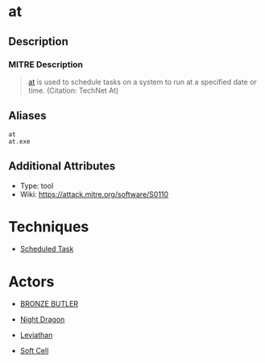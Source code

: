 
# at

## Description

### MITRE Description

> [at](https://attack.mitre.org/software/S0110) is used to schedule tasks on a system to run at a specified date or time. (Citation: TechNet At)

## Aliases

```
at
at.exe
```

## Additional Attributes

* Type: tool
* Wiki: https://attack.mitre.org/software/S0110

# Techniques


* [Scheduled Task](../techniques/Scheduled-Task.md)


# Actors


* [BRONZE BUTLER](../actors/BRONZE-BUTLER.md)

* [Night Dragon](../actors/Night-Dragon.md)
    
* [Leviathan](../actors/Leviathan.md)
    
* [Soft Cell](../actors/Soft-Cell.md)
    
